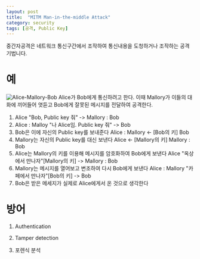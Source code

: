 ```yaml
---
layout: post
title:  "MITM Man-in-the-middle Attack"
category: security
tags: [공격, Public Key]
---
```


중간자공격은 네트워크 통신구간에서 조작하여 통신내용을 도청하거나 조작하는 공격기법니다.

# 예

![Alice-Mallory-Bob](https://en.wikipedia.org/wiki/File:Man_in_the_middle_attack.svg)
Alice가 Bob에게 통신하려고 한다. 이때 Mallory가 이들의 대화에 끼어들어 엿듣고 Bob에게 잘못된 메시지를 전달하여 공격한다.
  1. Alice "Bob, Public key 줘" -> Mallory : Bob
  2. Alice : Malloy "나 Alice임. Public key 줘" ->  Bob
  3. Bob은 이에 자신의 Public key를 보내준다
     Alice : Mallory <- [Bob의 키] Bob
  4. Mallory는 자신의 Public key를 대신 보낸다
     Alice <- [Mallory의 키] Mallory : Bob
  5. Alice는 Mallory의 키를 이용해 메시지를 암호화하여 Bob에게 보낸다
     Alice "옥상에서 만나자"[Mallory의 키] -> Mallory : Bob
  6. Mallory는 메시지를 열어보고 변조하여 다시 Bob에게 보낸다
     Alice : Mallory "카페에서 만나자"[Bob의 키] -> Bob
  7. Bob은 받은 메세지가 실제로 Alice에게서 온 것으로 생각한다
  
# 방어

1. Authentication

2. Tamper detection

3. 포렌식 분석
